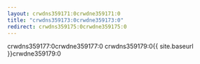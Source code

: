 ```yaml
---
layout: crwdns359171:0crwdne359171:0
title: "crwdns359173:0crwdne359173:0"
redirect: crwdns359175:0crwdne359175:0
---
```


crwdns359177:0crwdne359177:0 crwdns359179:0{{ site.baseurl }}crwdne359179:0
